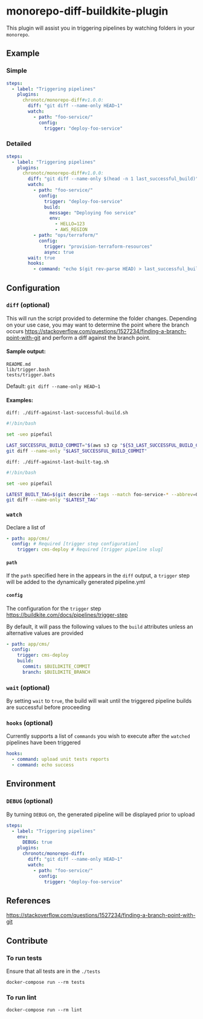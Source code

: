 # monorepo-diff-buildkite-plugin

This plugin will assist you in triggering pipelines by watching folders in your `monorepo`.

## Example

### Simple

```yml
steps:
  - label: "Triggering pipelines"
    plugins:
      chronotc/monorepo-diff#v1.0.0:
        diff: "git diff --name-only HEAD~1"
        watch:
          - path: "foo-service/"
            config:
              trigger: "deploy-foo-service"
```

### Detailed

```yml
steps:
  - label: "Triggering pipelines"
    plugins:
      chronotc/monorepo-diff#v1.0.0:
        diff: "git diff --name-only $(head -n 1 last_successful_build)"
        watch:
          - path: "foo-service/"
            config:
              trigger: "deploy-foo-service"
              build:
                message: "Deploying foo service"
                env:
                  - HELLO=123
                  - AWS_REGION
          - path: "ops/terraform/"
            config:
              trigger: "provision-terraform-resources"
              async: true
        wait: true
        hooks:
          - command: "echo $(git rev-parse HEAD) > last_successful_build"
```

## Configuration

### `diff` (optional)

This will run the script provided to determine the folder changes.
Depending on your use case, you may want to determine the point where the branch occurs
https://stackoverflow.com/questions/1527234/finding-a-branch-point-with-git and perform a diff against the branch point.

#### Sample output:
```
README.md
lib/trigger.bash
tests/trigger.bats
```

Default: `git diff --name-only HEAD~1`

#### Examples:

`diff: ./diff-against-last-successful-build.sh`

```bash
#!/bin/bash

set -ueo pipefail

LAST_SUCCESSFUL_BUILD_COMMIT="$(aws s3 cp "${S3_LAST_SUCCESSFUL_BUILD_COMMIT_PATH}" - | head -n 1)"
git diff --name-only "$LAST_SUCCESSFUL_BUILD_COMMIT"
```

`diff: ./diff-against-last-built-tag.sh`

```bash
#!/bin/bash

set -ueo pipefail

LATEST_BUILT_TAG=$(git describe --tags --match foo-service-* --abbrev=0)
git diff --name-only "$LATEST_TAG"
```

### `watch`

Declare a list of

```yaml
- path: app/cms/
  config: # Required [trigger step configuration]
    trigger: cms-deploy # Required [trigger pipeline slug]
```

#### `path`

If the `path` specified here in the appears in the `diff` output, a `trigger` step will be added to the dynamically generated pipeline.yml

#### `config`

The configuration for the `trigger` step https://buildkite.com/docs/pipelines/trigger-step

By default, it will pass the following values to the `build` attributes unless an alternative values are provided

```yaml
- path: app/cms/
  config:
    trigger: cms-deploy
    build:
      commit: $BUILDKITE_COMMIT
      branch: $BUILDKITE_BRANCH
```

### `wait` (optional)

By setting `wait` to `true`, the build will wait until the triggered pipeline builds are successful before proceeding

### `hooks` (optional)

Currently supports a list of `commands` you wish to execute after the `watched` pipelines have been triggered

```yaml
hooks:
  - command: upload unit tests reports
  - command: echo success

```

## Environment

### `DEBUG` (optional)

By turning `DEBUG` on, the generated pipeline will be displayed prior to upload

```yaml
steps:
  - label: "Triggering pipelines"
    env:
      DEBUG: true
    plugins:
      chronotc/monorepo-diff:
        diff: "git diff --name-only HEAD~1"
        watch:
          - path: "foo-service/"
            config:
              trigger: "deploy-foo-service"
```

## References

https://stackoverflow.com/questions/1527234/finding-a-branch-point-with-git

## Contribute

### To run tests

Ensure that all tests are in the `./tests`

`docker-compose run --rm tests`

### To run lint

`docker-compose run --rm lint`